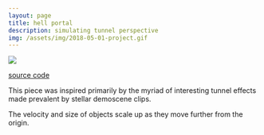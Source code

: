 ```yaml
---
layout: page
title: hell portal
description: simulating tunnel perspective
img: /assets/img/2018-05-01-project.gif
---
```


<div class="img_row">
  <img class="col" src="{{ site.baseurl }}/assets/img/2018-05-01-project.gif">
</div>

[source code](https://editor.p5js.org/spookyfox/sketches/S1iWwASfX)

This piece was inspired primarily by the myriad of interesting tunnel effects made prevalent by stellar demoscene clips.

The velocity and size of objects scale up as they move further from the origin.
